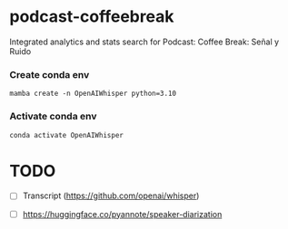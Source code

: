 # podcast-coffeebreak
Integrated analytics and stats search for Podcast: Coffee Break: Señal y Ruido

### Create conda env
```bash=
mamba create -n OpenAIWhisper python=3.10
```
### Activate conda env
```bash=
conda activate OpenAIWhisper
```

# TODO

- [ ] Transcript (https://github.com/openai/whisper)
- [ ] https://huggingface.co/pyannote/speaker-diarization

